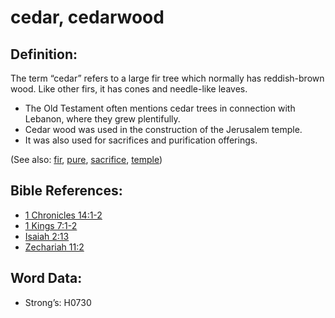 # cedar, cedarwood

## Definition:

The term “cedar” refers to a large fir tree which normally has reddish-brown wood. Like other firs, it has cones and needle-like leaves.

* The Old Testament often mentions cedar trees in connection with Lebanon, where they grew plentifully.
* Cedar wood was used in the construction of the Jerusalem temple.
* It was also used for sacrifices and purification offerings.

(See also: [fir](../other/fir.md), [pure](../kt/purify.md), [sacrifice](../other/sacrifice.md), [temple](../kt/temple.md))

## Bible References:

* [1 Chronicles 14:1-2](rc://en/tn/help/1ch/14/01)
* [1 Kings 7:1-2](rc://en/tn/help/1ki/07/01)
* [Isaiah 2:13](rc://en/tn/help/isa/02/13)
* [Zechariah 11:2](rc://en/tn/help/zec/11/02)

## Word Data:

* Strong’s: H0730
